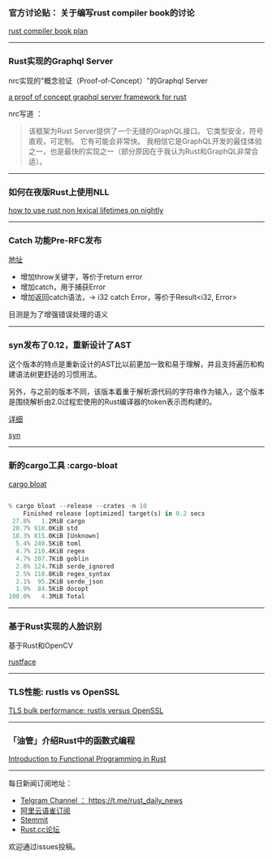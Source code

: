 ###  官方讨论贴： 关于编写rust compiler book的讨论

[rust compiler book plan](https://internals.rust-lang.org/t/so-you-want-to-hack-on-the-rust-compiler-a-plan-for-a-book/6497)

---

### Rust实现的Graphql Server

nrc实现的"概念验证（Proof-of-Concept）"的Graphql Server

[a proof of concept graphql server framework for rust](https://www.ncameron.org/blog/a-proof-of-concept-graphql-server-framework-for-rust/)

nrc写道 ：

> 该框架为Rust Server提供了一个无缝的GraphQL接口。 它类型安全，符号直观，可定制。 它有可能会非常快。 我相信它是GraphQL开发的最佳体验之一，也是最快的实现之一（部分原因在于我认为Rust和GraphQL非常合适）。

---

### 如何在夜版Rust上使用NLL

[how to use rust non lexical lifetimes on nightly ](https://santiagopastorino.com/how-to-use-rust-non-lexical-lifetimes-on-nightly/)

---

###  Catch 功能Pre-RFC发布

[地址](https://internals.rust-lang.org/t/pre-rfc-catching-functions/6505)

- 增加throw关键字，等价于return error
- 增加catch，用于捕获Error
- 增加返回catch语法，-> i32 catch Error，等价于Result<i32, Error>

目测是为了增强错误处理的语义

---

### syn发布了0.12，重新设计了AST

这个版本的特点是重新设计的AST比以前更加一致和易于理解，并且支持遍历和构建语法树更舒适的习惯用法。

另外，与之前的版本不同，该版本着重于解析源代码的字符串作为输入，这个版本是围绕解析由2.0过程宏使用的Rust编译器的token表示而构建的。

[详细](https://www.reddit.com/r/rust/comments/7oznfm/announcing_syn_012_complete_redesign_for_all_your/)

[syn ](https://github.com/dtolnay/syn)

---

### 新的cargo工具 :cargo-bloat

[cargo bloat](https://github.com/RazrFalcon/cargo-bloat)

```rust

% cargo bloat --release --crates -n 10
    Finished release [optimized] target(s) in 0.2 secs
 27.8%   1.2MiB cargo
 20.7% 918.0KiB std
 18.3% 815.0KiB [Unknown]
  5.4% 240.5KiB toml
  4.7% 210.4KiB regex
  4.7% 207.7KiB goblin
  2.8% 124.7KiB serde_ignored
  2.5% 110.8KiB regex_syntax
  2.1%  95.2KiB serde_json
  1.9%  84.5KiB docopt
100.0%   4.3MiB Total

```

---

### 基于Rust实现的人脸识别

基于Rust和OpenCV

[rustface](https://github.com/atomashpolskiy/rustface#----rustface)

---

### TLS性能: rustls vs OpenSSL


[TLS bulk performance: rustls versus OpenSSL](https://jbp.io/2018/01/07/rustls-vs-openssl-performance-1.html)

---

### 「油管」介绍Rust中的函数式编程

[Introduction to Functional Programming in Rust](https://www.youtube.com/watch?v=PbLY-cVRiog)

---

每日新闻订阅地址：

- [Telgram Channel ： https://t.me/rust_daily_news ](https://t.me/rust_daily_news )
- [阿里云语雀订阅](https://www.yuque.com/chaosbot/rustnews)
- [Stemmit](https://steemit.com/@blackanger)
- [Rust.cc论坛](https://rust.cc)

欢迎通过issues投稿。
